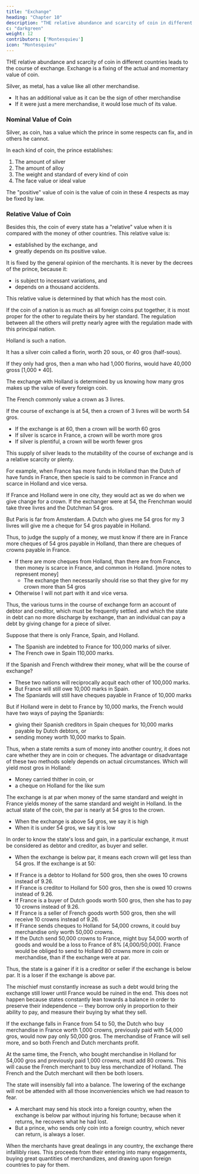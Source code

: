 ```yaml
---
title: "Exchange"
heading: "Chapter 10"
description: "THE relative abundance and scarcity of coin in different countries leads to the course of exchange. Exchange is a fixing of the actual and momentary value of coin"
c: "darkgreen"
weight: 12
contributors: ['Montesquieu']
icon: "Montesquieu"
---
```



THE relative abundance and scarcity of coin in different countries leads to the course of exchange. Exchange is a fixing of the actual and momentary value of coin.

Silver, as metal, has a value like all other merchandise.
- It has an additional value as it can be the sign of other merchandise
- If it were just a mere merchandise, it would lose much of its value.


### Nominal Value of Coin

Silver, as coin, has a value which the prince in some respects can fix, and in others he cannot.

In each kind of coin, the prince establishes:

1. The amount of silver
2. The amount of alloy
3. The weight and standard of every kind of coin
4. The face value or ideal value 

The "positive" value of coin is the value of coin in these 4 respects as may be fixed by law.


### Relative Value of Coin

Besides this, the coin of every state has a "relative" value when it is compared with the money of other countries. This relative value is:
- established by the exchange, and
- greatly depends on its positive value.

It is fixed by the general opinion of the merchants. It is never by the decrees of the prince, because it:
- is subject to incessant variations, and
- depends on a thousand accidents.

This relative value is determined by that which has the most coin.

If the coin of a nation is as much as all foreign coins put together, it is most proper for the other to regulate theirs by her standard. The regulation between all the others will pretty nearly agree with the regulation made with this principal nation.

Holland is such a nation. 

It has a silver coin called a florin, worth 20 sous, or 40 gros (half-sous). 

If they only had gros, then a man who had 1,000 florins, would have 40,000 gross [1,000 * 40]. 

The exchange with Holland is determined by us knowing how many gros makes up the value of every foreign coin.

The French commonly value a crown as 3 livres. 

If the course of exchange is at 54, then a crown of 3 livres will be worth 54 gros.
- If the exchange is at 60, then a crown will be worth 60 gros
- If silver is scarce in France, a crown will be worth more gros
- If silver is plentiful, a crown will be worth fewer gros

This supply of silver leads to the mutability of the course of exchange and is a relative scarcity or plenty. 

For example, when France has more funds in Holland than the Dutch of have funds in France, then specie is said to be common in France and scarce in Holland and vice versa.

If France and Holland were in one city, they would act as we do when we give change for a crown.
If the exchanger were at 54, the Frenchman would take three livres and the Dutchman 54 gros.
    
But Paris is far from Amsterdam. A Dutch who gives me 54 gros for my 3 livres will give me a cheque for 54 gros payable in Holland.
<!-- The 54 gros is not the thing in question; but a bill for that sum. -->

Thus, to judge the supply of a money, we must know if there are in France more cheques of 54 gros payable in Holland, than there are cheques of crowns payable in France.
- If there are more cheques from Holland, than there are from France, then money is scarce in France, and common in Holland. [more notes to represent money]
  - The exchange then necessarily should rise so that they give for my crown more than 54 gros
- Otherwise I will not part with it and vice versa.

Thus, the various turns in the course of exchange form an account of debtor and creditor, which must be frequently settled.
and which the state in debt can no more discharge by exchange, than an individual can pay a debt by giving change for a piece of silver.

Suppose that there is only France, Spain, and Holland.
- The Spanish are indebted to France for 100,000 marks of silver.
- The French owe in Spain 110,000 marks.

If the Spanish and French withdrew their money, what will be the course of exchange?
- These two nations will reciprocally acquit each other of 100,000 marks.
- But France will still owe 10,000 marks in Spain.
- The Spaniards will still have cheques payable in France of 10,000 marks
        
But if Holland were in debt to France by 10,000 marks, the French would have two ways of paying the Spaniards:
- giving their Spanish creditors in Spain cheques for 10,000 marks payable by Dutch debtors, or
- sending money worth 10,000 marks to Spain.

Thus, when a state remits a sum of money into another country, it does not care whether they are in coin or cheques. The advantage or disadvantage of these two methods solely depends on actual circumstances. Which will yield most gros in Holland:
- Money carried thither in coin, or
- a cheque on Holland for the like sum

The exchange is at par when money of the same standard and weight in France yields money of the same standard and weight in Holland. In the actual state of the coin, the par is nearly at 54 gros to the crown.
- When the exchange is above 54 gros, we say it is high
- When it is under 54 gros, we say it is low

In order to know the state's loss and gain, in a particular exchange, it must be considered as debtor and creditor, as buyer and seller. 
- When the exchange is below par, it means each crown will get less than 54 gros. If the exchange is at 50:

<!--  it loses as a debtor, and gains as a creditor; it loses as a buyer, and gains as a seller. -->

  - If France is a debtor to Holland for 500 gros, then she owes 10 crowns instead of 9.26.
  - If France is creditor to Holland for 500 gros, then she is owed 10 crowns instead of 9.26.
  - If France is a buyer of Dutch goods worth 500 gros, then she has to pay 10 crowns instead of 9.26.
  - If France is a seller of French goods worth 500 gros, then she will receive 10 crowns instead of 9.26.
  - If France sends cheques to Holland for 54,000 crowns, it could buy merchandise only worth 50,000 crowns.
  - If the Dutch send 50,000 crowns to France, might buy 54,000 worth of goods and would be a loss to France of 8% [4,000/50,000]. France would be obliged to send to Holland 80 crowns more in coin or merchandise, than if the exchange were at par.

Thus, the state is a gainer if it is a creditor or seller if the exchange is below par. It is a loser if the exchange is above par. 

<!--     I sell my merchandize in Holland for a certain number of gros.
    I receive then more crowns in France, when for every 50 gros I receive a crown, than I should do if I received only the same crown for every 54.
    The contrary to this takes place in the other state.
    If the Dutch are indebted a certain number of crowns to France, they will gain; if this money is owing to them, they will lose; if they sell, they lose; and if they buy, they gain. -->

The mischief must constantly increase as such a debt would bring the exchange still lower until France would be ruined in the end. This does not happen because states constantly lean towards a balance in order to preserve their independence -- they borrow only in proportion to their ability to pay, and measure their buying by what they sell.

If the exchange falls in France from 54 to 50, the Dutch who buy merchandise in France worth 1,000 crowns, previously paid with 54,000 gros, would now pay only 50,000 gros. The merchandise of France will sell more, and so both French and Dutch merchants profit.

At the same time, the French, who bought merchandise in Holland for 54,000 gros and previously paid 1,000 crowns, must add 80 crowns. This will cause the French merchant to buy less merchandize of Holland. The French and the Dutch merchant will then be both losers.

The state will insensibly fall into a balance. The lowering of the exchange will not be attended with all those inconveniencies which we had reason to fear. 
- A merchant may send his stock into a foreign country, when the exchange is below par without injuring his fortune; because when it returns, he recovers what he had lost.
- But a prince, who sends only coin into a foreign country, which never can return, is always a loser.

When the merchants have great dealings in any country, the exchange there infallibly rises. This proceeds from their entering into many engagements, buying great quantities of merchandizes, and drawing upon foreign countries to pay for them.


